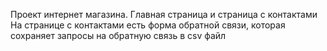 Проект интернет магазина. 
Главная страница и страница с контактами
На странице с контактами есть форма обратной связи, которая сохраняет запросы на обратную связь в csv файл
